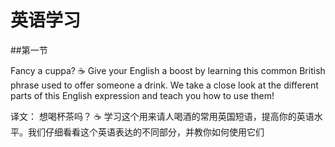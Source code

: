 # 英语学习

##第一节

Fancy a cuppa?  ☕  Give your English a boost by learning this common British phrase used to offer someone a drink.  We take a close look at the different parts of this English expression and teach you how to use them! 

译文：
想喝杯茶吗？ ☕ 学习这个用来请人喝酒的常用英国短语，提高你的英语水平。我们仔细看看这个英语表达的不同部分，并教你如何使用它们
